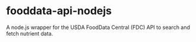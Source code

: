 # fooddata-api-nodejs
A node.js wrapper for the USDA FoodData Central (FDC) API to search and fetch nutrient data.
